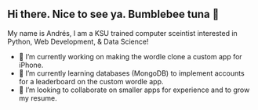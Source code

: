 ## Hi there. Nice to see ya. Bumblebee tuna 👋

My name is Andrés, I am a KSU trained computer sceintist interested in Python, Web Development, & Data Science!

- 🔭 I’m currently working on making the wordle clone a custom app for iPhone.
- 🌱 I’m currently learning databases (MongoDB) to implement accounts for a leaderboard on the custom wordle app.
- 👯 I’m looking to collaborate on smaller apps for experience and to grow my resume.

<!--
**AndresCR22/andrescr22** is a ✨ _special_ ✨ repository because its `README.md` (this file) appears on your GitHub profile.

Here are some ideas to get you started:

- 🔭 I’m currently working on ...
- 🌱 I’m currently learning ...
- 👯 I’m looking to collaborate on ...
- 🤔 I’m looking for help with ...
- 💬 Ask me about ...
- 📫 How to reach me: ...
- 😄 Pronouns: ...
- ⚡ Fun fact: ...
-->
